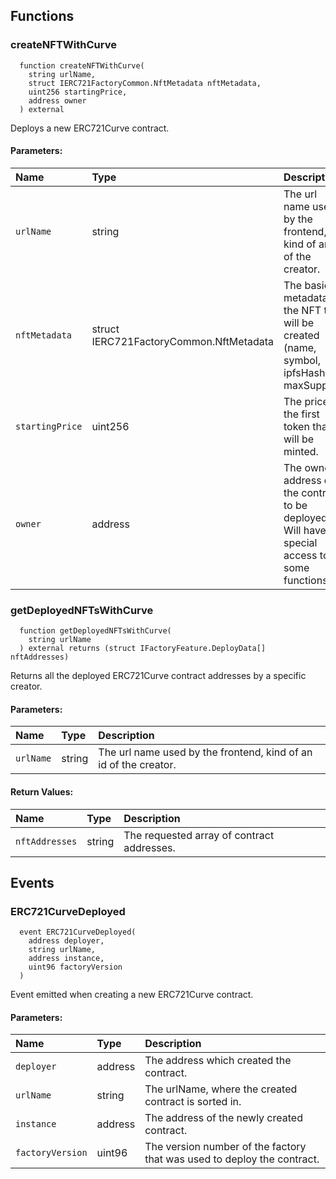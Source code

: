 


## Functions
### createNFTWithCurve
```solidity
  function createNFTWithCurve(
    string urlName,
    struct IERC721FactoryCommon.NftMetadata nftMetadata,
    uint256 startingPrice,
    address owner
  ) external
```
Deploys a new ERC721Curve contract.


#### Parameters:
| Name | Type | Description                                                          |
| :--- | :--- | :------------------------------------------------------------------- |
|`urlName` | string | The url name used by the frontend, kind of an id of the creator.
|`nftMetadata` | struct IERC721FactoryCommon.NftMetadata | The basic metadata of the NFT that will be created (name, symbol, ipfsHash, maxSupply).
|`startingPrice` | uint256 | The price of the first token that will be minted.
|`owner` | address | The owner address of the contract to be deployed. Will have special access to some functions.

### getDeployedNFTsWithCurve
```solidity
  function getDeployedNFTsWithCurve(
    string urlName
  ) external returns (struct IFactoryFeature.DeployData[] nftAddresses)
```
Returns all the deployed ERC721Curve contract addresses by a specific creator.


#### Parameters:
| Name | Type | Description                                                          |
| :--- | :--- | :------------------------------------------------------------------- |
|`urlName` | string | The url name used by the frontend, kind of an id of the creator.

#### Return Values:
| Name                           | Type          | Description                                                                  |
| :----------------------------- | :------------ | :--------------------------------------------------------------------------- |
|`nftAddresses`| string | The requested array of contract addresses.
## Events
### ERC721CurveDeployed
```solidity
  event ERC721CurveDeployed(
    address deployer,
    string urlName,
    address instance,
    uint96 factoryVersion
  )
```
Event emitted when creating a new ERC721Curve contract.


#### Parameters:
| Name                           | Type          | Description                                    |
| :----------------------------- | :------------ | :--------------------------------------------- |
|`deployer`| address | The address which created the contract.
|`urlName`| string | The urlName, where the created contract is sorted in.
|`instance`| address | The address of the newly created contract.
|`factoryVersion`| uint96 | The version number of the factory that was used to deploy the contract.

